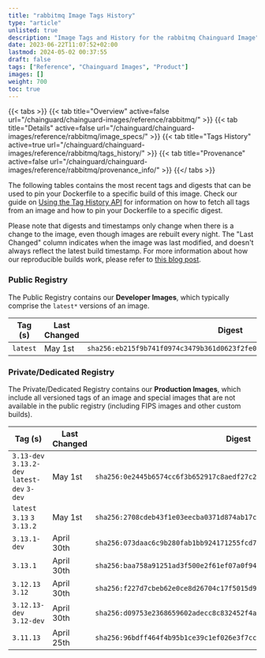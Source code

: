 ```yaml
---
title: "rabbitmq Image Tags History"
type: "article"
unlisted: true
description: "Image Tags and History for the rabbitmq Chainguard Image"
date: 2023-06-22T11:07:52+02:00
lastmod: 2024-05-02 00:37:55
draft: false
tags: ["Reference", "Chainguard Images", "Product"]
images: []
weight: 700
toc: true
---
```


{{< tabs >}}
{{< tab title="Overview" active=false url="/chainguard/chainguard-images/reference/rabbitmq/" >}}
{{< tab title="Details" active=false url="/chainguard/chainguard-images/reference/rabbitmq/image_specs/" >}}
{{< tab title="Tags History" active=true url="/chainguard/chainguard-images/reference/rabbitmq/tags_history/" >}}
{{< tab title="Provenance" active=false url="/chainguard/chainguard-images/reference/rabbitmq/provenance_info/" >}}
{{</ tabs >}}

The following tables contains the most recent tags and digests that can be used to pin your Dockerfile to a specific build of this image. Check our guide on [Using the Tag History API](/chainguard/chainguard-images/using-the-tag-history-api/) for information on how to fetch all tags from an image and how to pin your Dockerfile to a specific digest.

Please note that digests and timestamps only change when there is a change to the image, even though images are rebuilt every night. The "Last Changed" column indicates when the image was last modified, and doesn't always reflect the latest build timestamp. For more information about how our reproducible builds work, please refer to [this blog post](https://www.chainguard.dev/unchained/reproducing-chainguards-reproducible-image-builds).

### Public Registry
The Public Registry contains our **Developer Images**, which typically comprise the `latest*` versions of an image.

| Tag (s)   | Last Changed | Digest                                                                    |
|-----------|--------------|---------------------------------------------------------------------------|
|  `latest` | May 1st      | `sha256:eb215f9b741f0974c3479b361d0623f2fe052f1bd0d9d4e8e41c8a7daede15b2` |


### Private/Dedicated Registry
The Private/Dedicated Registry contains our **Production Images**, which include all versioned tags of an image and special images that are not available in the public registry (including FIPS images and other custom builds).

| Tag (s)                                       | Last Changed | Digest                                                                    |
|-----------------------------------------------|--------------|---------------------------------------------------------------------------|
|  `3.13-dev` `3.13.2-dev` `latest-dev` `3-dev` | May 1st      | `sha256:0e2445b6574cc6f3b652917c8aedf27c27bc507decee24e465c89e96b6825659` |
|  `latest` `3.13` `3` `3.13.2`                 | May 1st      | `sha256:2708cdeb43f1e03eecba0371d874ab17c6e686de22a5378edd153ebc4d66b6e1` |
|  `3.13.1-dev`                                 | April 30th   | `sha256:073daac6c9b280fab1bb924171255fcd7e5adaff292b4601692d5757228a9156` |
|  `3.13.1`                                     | April 30th   | `sha256:baa758a91251ad3f500e2f61ef07a0f942c136880c1919d9849adaabb492504e` |
|  `3.12.13` `3.12`                             | April 30th   | `sha256:f227d7cbeb62e0ce8d26704c17f5015d99ac7c6a796d8787ae7ecc785c2cf57a` |
|  `3.12.13-dev` `3.12-dev`                     | April 30th   | `sha256:d09753e2368659602adecc8c832452f4ad80e236dee696cd2a7e7a42614a54ce` |
|  `3.11.13`                                    | April 25th   | `sha256:96bdff464f4b95b1ce39c1ef026e3f7cc117a8eab0e977c31efdc2eb520df3ff` |


